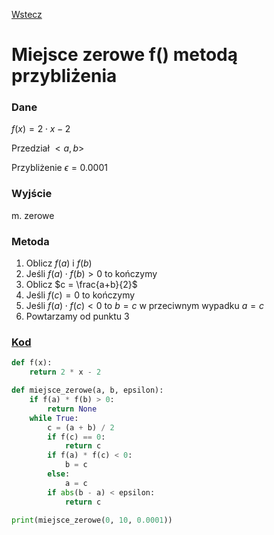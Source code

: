 [Wstecz](../informatyka.md)

# Miejsce zerowe f() metodą przybliżenia

### Dane

$`f(x) = 2 \cdot x - 2`$

Przedział $`<a,b>`$

Przybliżenie $`\epsilon = 0.0001`$

### Wyjście

m. zerowe

### Metoda

1. Oblicz $`f(a)`$ i $`f(b)`$
2. Jeśli $`f(a) \cdot f(b) > 0`$ to kończymy
3. Oblicz $`c = \frac{a+b}{2}`$
4. Jeśli $`f(c) = 0`$ to kończymy
5. Jeśli $`f(a) \cdot f(c) < 0`$ to $`b = c`$ w przeciwnym wypadku $`a = c`$
6. Powtarzamy od punktu 3

### [Kod](miejsce-zerowe-f()-metoda-przyblizenia.py)

```python
def f(x):
    return 2 * x - 2

def miejsce_zerowe(a, b, epsilon):
    if f(a) * f(b) > 0:
        return None
    while True:
        c = (a + b) / 2
        if f(c) == 0:
            return c
        if f(a) * f(c) < 0:
            b = c
        else:
            a = c
        if abs(b - a) < epsilon:
            return c

print(miejsce_zerowe(0, 10, 0.0001))
```
